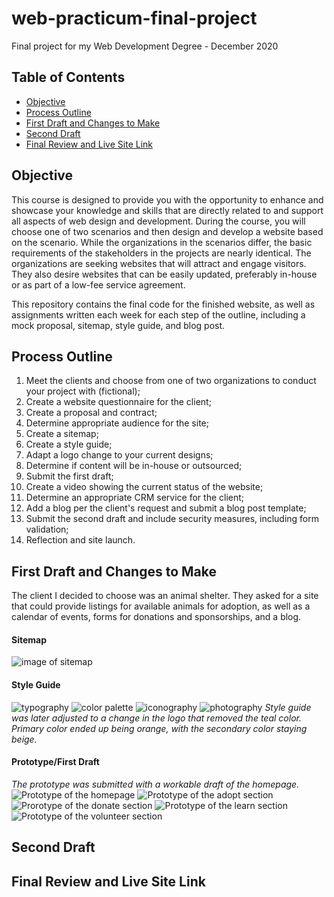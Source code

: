 # web-practicum-final-project
Final project for my Web Development Degree - December 2020

## Table of Contents
* [Objective](https://github.com/amyvlancaster/web-practicum-final-project/blob/main/README.md#objective)
* [Process Outline](https://github.com/amyvlancaster/web-practicum-final-project/blob/main/README.md#process-outline)
* [First Draft and Changes to Make](https://github.com/amyvlancaster/web-practicum-final-project/blob/main/README.md#first-draft-and-changes-to-make)
* [Second Draft](https://github.com/amyvlancaster/web-practicum-final-project/blob/main/README.md#second-draft)
* [Final Review and Live Site Link](https://github.com/amyvlancaster/web-practicum-final-project/blob/main/README.md#final-review-and-live-site-link) 

## Objective
This course is designed to provide you with the opportunity to enhance and showcase your knowledge and skills that are directly related to and support all aspects of web design and development. During the course, you will choose one of two scenarios and then design and develop a website based on the scenario. While the organizations in the scenarios differ, the basic requirements of the stakeholders in the projects are nearly identical. The organizations are seeking websites that will attract and engage visitors. They also desire websites that can be easily updated, preferably in-house or as part of a low-fee service agreement. 

This repository contains the final code for the finished website, as well as assignments written each week for each step of the outline, including a mock proposal, sitemap, style guide, and blog post.

## Process Outline
1. Meet the clients and choose from one of two organizations to conduct your project with (fictional);
2. Create a website questionnaire for the client;
3. Create a proposal and contract;
4. Determine appropriate audience for the site;
5. Create a sitemap;
6. Create a style guide;
7. Adapt a logo change to your current designs;
8. Determine if content will be in-house or outsourced;
9. Submit the first draft;
10. Create a video showing the current status of the website;
11. Determine an appropriate CRM service for the client;
12. Add a blog per the client's request and submit a blog post template;
13. Submit the second draft and include security measures, including form validation;
14. Reflection and site launch. 

## First Draft and Changes to Make
The client I decided to choose was an animal shelter. They asked for a site that could provide listings for available animals for adoption, as well as a calendar of events, forms for donations and sponsorships, and a blog. 

#### Sitemap
![image of sitemap](https://i.ibb.co/j5HDzgG/Lancaster-Week5.png)
#### Style Guide
![typography](https://i.ibb.co/9sLGdb7/Screen-Shot-2020-12-20-at-11-08-26-AM.png)
![color palette](https://i.ibb.co/L5bXPp3/Screen-Shot-2020-12-20-at-11-08-46-AM.png)
![iconography](https://i.ibb.co/Rvv6w7F/Screen-Shot-2020-12-20-at-11-08-54-AM.png)
![photography](https://i.ibb.co/LSQ5rzM/Screen-Shot-2020-12-20-at-11-09-02-AM.png)
*Style guide was later adjusted to a change in the logo that removed the teal color. Primary color ended up being orange, with the secondary color staying beige.*

#### Prototype/First Draft
*The prototype was submitted with a workable draft of the homepage.*
![Prototype of the homepage](https://i.ibb.co/FmbkN7X/Homepage.png)
![Prototype of the adopt section](https://i.ibb.co/QCJ1jKj/Adopt.png)
![Prorotype of the donate section](https://i.ibb.co/LQtzpVG/Donate.png)
![Prototype of the learn section](https://i.ibb.co/Jy8hnjV/Learn.png)
![Prototype of the volunteer section](https://i.ibb.co/KWQkzSr/Volunteer.png)

## Second Draft

## Final Review and Live Site Link

